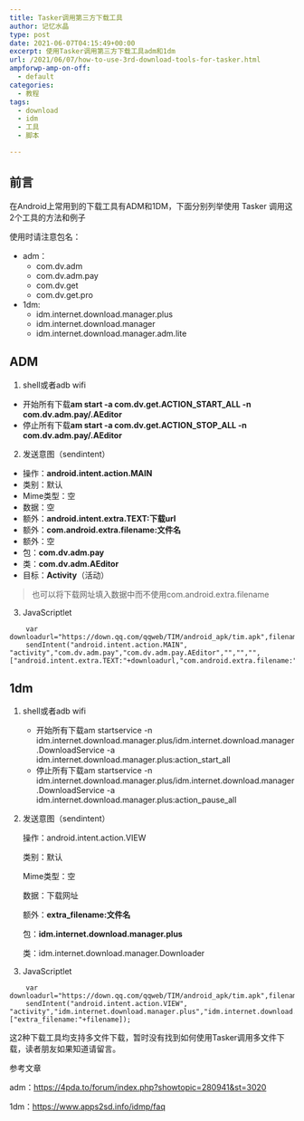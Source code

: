 ```yaml
---
title: Tasker调用第三方下载工具
author: 记忆水晶
type: post
date: 2021-06-07T04:15:49+00:00
excerpt: 使用Tasker调用第三方下载工具adm和1dm
url: /2021/06/07/how-to-use-3rd-download-tools-for-tasker.html
ampforwp-amp-on-off:
  - default
categories:
  - 教程
tags:
  - download
  - idm
  - 工具
  - 脚本

---
```

## 前言

在Android上常用到的下载工具有ADM和1DM，下面分别列举使用 Tasker 调用这2个工具的方法和例子

使用时请注意包名：

  * adm：
      * com.dv.adm
      * com.dv.adm.pay
      * com.dv.get
      * com.dv.get.pro
  * 1dm:
      * idm.internet.download.manager.plus
      * idm.internet.download.manager
      * idm.internet.download.manager.adm.lite

## ADM

  1. shell或者adb wifi

  * 开始所有下载**am start -a com.dv.get.ACTION\_START\_ALL -n com.dv.adm.pay/.AEditor**
  * 停止所有下载**am start -a com.dv.get.ACTION\_STOP\_ALL -n com.dv.adm.pay/.AEditor**
  
  2. 发送意图（sendintent）

  * 操作：**android.intent.action.MAIN**
  * 类别：默认
  * Mime类型：空
  * 数据：空
  * 额外：**android.intent.extra.TEXT:下载url**
  * 额外：**com.android.extra.filename:文件名**
  * 额外：空
  * 包：**com.dv.adm.pay**
  * 类：**com.dv.adm.AEditor**
  * 目标：**Activity**（活动）

> 也可以将下载网址填入数据中而不使用com.android.extra.filename

3.  JavaScriptlet

```
    var downloadurl="https://down.qq.com/qqweb/TIM/android_apk/tim.apk",filename="tim.apk";
    sendIntent("android.intent.action.MAIN", "activity","com.dv.adm.pay","com.dv.adm.pay.AEditor","","","",["android.intent.extra.TEXT:"+downloadurl,"com.android.extra.filename:"+filename]);
```

## 1dm

  1. shell或者adb wifi
      * 开始所有下载am startservice -n idm.internet.download.manager.plus/idm.internet.download.manager.DownloadService -a idm.internet.download.manager.plus:action\_start\_all
      * 停止所有下载am startservice -n idm.internet.download.manager.plus/idm.internet.download.manager.DownloadService -a idm.internet.download.manager.plus:action\_pause\_all
  2. 发送意图（sendintent）
  
        操作：android.intent.action.VIEW
      
        类别：默认
      
        Mime类型：空
      
        数据：下载网址
      
        额外：**extra_filename:文件名**
      
        包：**idm.internet.download.manager.plus**
      
        类：idm.internet.download.manager.Downloader
      

  3. JavaScriptlet

```
    var downloadurl="https://down.qq.com/qqweb/TIM/android_apk/tim.apk",filename="tim.apk";
    sendIntent("android.intent.action.VIEW", "activity","idm.internet.download.manager.plus","idm.internet.download.manager.Downloader","",downloadurl,"",["extra_filename:"+filename]);
```
这2种下载工具均支持多文件下载，暂时没有找到如何使用Tasker调用多文件下载，读者朋友如果知道请留言。

参考文章

adm：<https://4pda.to/forum/index.php?showtopic=280941&st=3020>

1dm：<https://www.apps2sd.info/idmp/faq>
